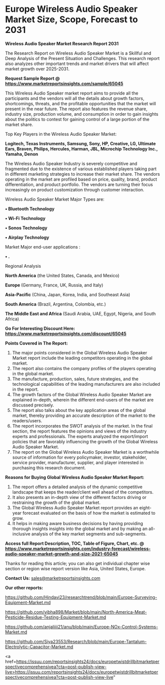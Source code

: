 # Europe Wireless Audio Speaker Market Size, Scope, Forecast to 2031

<strong>Wireless Audio Speaker Market Research Report 2031</strong>

The Research Report on Wireless Audio Speaker Market is a Skillful and Deep Analysis of the Present Situation and Challenges. This research report also analyzes other important trends and market drivers that will affect market growth over 2025-2031.

<strong>Request Sample Report @ <a href=https://www.marketreportsinsights.com/sample/65045>https://www.marketreportsinsights.com/sample/65045</a></strong>

This Wireless Audio Speaker market report aims to provide all the participants and the vendors will all the details about growth factors, shortcomings, threats, and the profitable opportunities that the market will present in the near future. The report also features the revenue share, industry size, production volume, and consumption in order to gain insights about the politics to contest for gaining control of a large portion of the market share.

Top Key Players in the Wireless Audio Speaker Market:

<strong>Logitech, Texas Instruments, Samsung, Sony, HP, Creative, LG, Ultimate Ears, Braven, Philips, Hercules, Harman, JBL, Microchip Technology Inc., Yamaha, Denon</strong>

The Wireless Audio Speaker Industry is severely competitive and fragmented due to the existence of various established players taking part in different marketing strategies to increase their market share. The vendors operating in the market are profiled based on price, quality, brand, product differentiation, and product portfolio. The vendors are turning their focus increasingly on product customization through customer interaction.

Wireless Audio Speaker Market Major Types are:

<strong>• Bluetooth Technology

• Wi-Fi Technology

• Sonos Technology

• Airplay Technology</strong>

Market Major end-user applications :

<strong>• .</strong>

Regional Analysis

</u><strong><b>North America</b></strong> (the United States, Canada, and Mexico)

<strong><b>Europe </b></strong>(Germany, France, UK, Russia, and Italy)

<strong><b>Asia-Pacific</b></strong> (China, Japan, Korea, India, and Southeast Asia)

<strong><b>South America</b></strong> (Brazil, Argentina, Colombia, etc.)

<strong><b>The Middle East and Africa</b></strong> (Saudi Arabia, UAE, Egypt, Nigeria, and South Africa)

<strong>Go For Interesting Discount Here: <a href=https://www.marketreportsinsights.com/discount/65045>https://www.marketreportsinsights.com/discount/65045</a></strong>

<strong>Points Covered in The Report:</strong>
<ol>
  <li>The major points considered in the Global Wireless Audio Speaker Market report include the leading competitors operating in the global market.</li>
  <li>The report also contains the company profiles of the players operating in the global market.</li>
  <li>The manufacture, production, sales, future strategies, and the technological capabilities of the leading manufacturers are also included in the report.</li>
  <li>The growth factors of the Global Wireless Audio Speaker Market are explained in-depth, wherein the different end-users of the market are discussed precisely.</li>
  <li>The report also talks about the key application areas of the global market, thereby providing an accurate description of the market to the readers/users.</li>
  <li>The report incorporates the SWOT analysis of the market. In the final section, the report features the opinions and views of the industry experts and professionals. The experts analyzed the export/import policies that are favorably influencing the growth of the Global Wireless Audio Speaker Market.</li>
  <li>The report on the Global Wireless Audio Speaker Market is a worthwhile source of information for every policymaker, investor, stakeholder, service provider, manufacturer, supplier, and player interested in purchasing this research document.</li>
</ol>
<strong>Reasons for Buying Global Wireless Audio Speaker Market Report:</strong>

<ol>
  <li>The report offers a detailed analysis of the dynamic competitive landscape that keeps the reader/client well ahead of the competitors.</li>
  <li>It also presents an in-depth view of the different factors driving or restraining the growth of the global market.</li>
  <li>The Global Wireless Audio Speaker Market report provides an eight-year forecast evaluated on the basis of how the market is estimated to grow.</li>
  <li>It helps in making aware business decisions by having providing thorough insights insights into the global market and by making an all-inclusive analysis of the key market segments and sub-segments.</li>
</ol>
<strong>Access full Report Description, TOC, Table of Figure, Chart, etc. @ <a href=https://www.marketreportsinsights.com/industry-forecast/wireless-audio-speaker-market-growth-and-size-2021-65045>https://www.marketreportsinsights.com/industry-forecast/wireless-audio-speaker-market-growth-and-size-2021-65045</a></strong>


Thanks for reading this article; you can also get individual chapter wise section or region wise report version like Asia, United States, Europe.

<strong>Contact Us:</strong>
sales@marketreportsinsights.com

<strong>Our other reports:</strong>

<a href=https://github.com/Hindavi23/researchtrend/blob/main/Europe-Surveying-Equipment-Market.md>https://github.com/Hindavi23/researchtrend/blob/main/Europe-Surveying-Equipment-Market.md</a>

<a href=https://github.com/vibha898/Market/blob/main/North-America-Meat-Pesticide-Residue-Testing-Equipment-Market.md>https://github.com/vibha898/Market/blob/main/North-America-Meat-Pesticide-Residue-Testing-Equipment-Market.md</a>

<a href=https://github.com/anjaliiii21/anu/blob/main/Europe-NOx-Control-Systems-Market.md>https://github.com/anjaliiii21/anu/blob/main/Europe-NOx-Control-Systems-Market.md</a>

<a href=https://github.com/Siya23553/Research/blob/main/Europe-Tantalum-Electrolytic-Capacitor-Market.md>https://github.com/Siya23553/Research/blob/main/Europe-Tantalum-Electrolytic-Capacitor-Market.md</a>

<a href=https://issuu.com/reportsinsights24/docs/europetwistdrillbitmarketperspectivecomprehensivea?cta=post-publish-view-live>https://issuu.com/reportsinsights24/docs/europetwistdrillbitmarketperspectivecomprehensivea?cta=post-publish-view-live</a>"
